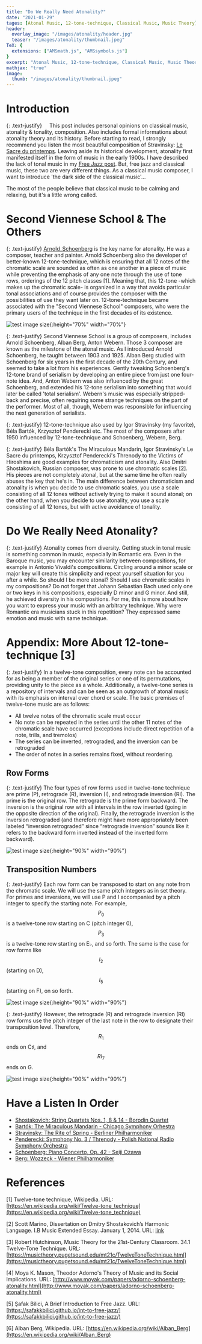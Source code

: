 ```yaml
---
title: "Do We Really Need Atonality?"
date: "2021-01-29"
tages: [Atonal Music, 12-tone-technique, Classical Music, Music Theory]
header:
  overlay_image: "/images/atonality/header.jpg"
  teaser: "/images/atonality/thumbnail.jpeg"
TeX: {
  extensions: ["AMSmath.js", "AMSsymbols.js"]
}
excerpt: "Atonal Music, 12-tone-technique, Classical Music, Music Theory"
mathjax: "true"
image:
  thumb: "/images/atonality/thumbnail.jpeg"
---
```


# Introduction

{: .text-justify}
&nbsp; &nbsp; This post includes personal opinions on classical music, atonality & tonality, composition. Also includes formal informations about atonality theory and its history. Before starting to read, I strongly recommend you listen the most beautiful composition of Stravinsky: [Le Sacre du printemps](https://open.spotify.com/album/317b74rpNBO2uhaJFyMaxJ?si=Qm8WFADFRb6y6Ireoo24VQ). Leaving aside its historical development, atonality first manifested itself in the form of music in the early 1900s. I have described the lack of tonal music in my [Free Jazz post](https://safakkbilici.github.io/int-to-free-jazz/). But, free jazz and classical music, these two are very different things. As a classical music composer, I want to introduce 'the dark side of the classical music'...

The most of the people believe that classical music to be calming and relaxing, but it's a little wrong called.

# Second Viennese School & The Others

{: .text-justify}
[Arnold_Schoenberg](https://en.wikipedia.org/wiki/Arnold_Schoenberg) is the key name for atonality. He was a composer, teacher and painter. Arnold Schoenberg also the developer of better-known 12-tone-technique, which is ensuring that all 12 notes of the chromatic scale are sounded as often as one another in a piece of music while preventing the emphasis of any one note through the use of tone rows, orderings of the 12 pitch classes \[1\]. Meaning that, this 12-tone -which makes up the chromatic scale- is organized in a way that avoids particular tonal associations and of course provides the composer with the possibilities of use they want later on. 12-tone-technique became associated with the "Second Viennese School" composers, who were the primary users of the technique in the first decades of its existence.

![test image size](/images/atonality/arnold.jpg){:height="70%" width="70%"}

{: .text-justify}
Second Viennese School is a group of composers, includes Arnold Schoenberg, Alban Berg, Anton Webern. Those 3 composer are known as the milestone of the atonal music. As I introduced Arnold Schoenberg, he taught between 1903 and 1925. Alban Berg studied with Schoenberg for six years in the first decade of the 20th Century, and seemed to take a lot from his experiences. Gently tweaking Schoenberg's 12-tone brand of serialism by developing an entire piece from just one four-note idea. And, Anton Webern was also influenced by the great Schoenberg, and extended his 12-tone serialism into something that would later be called 'total serialism'. Webern's music was especially stripped-back and precise, often requiring some strange techniques on the part of the performer. Most of all, though, Webern was responsible for influencing the next generation of serialists. 

{: .text-justify}
12-tone-technique also used by Igor Stravinsky (my favorite), Béla Bartók, Krzysztof Penderecki etc. The most of the composers after 1950 influenced by 12-tone-technique and Schoenberg, Webern, Berg. 

{: .text-justify}
Béla Bartók's The Miraculous Mandarin, Igor Stravinsky's Le Sacre du printemps, Krzysztof Penderecki's Threnody to the Victims of Hiroshima are good examples for chromaticism and atonality. Also Dmitri Shostakovich, Russian composer, was prone to use chromatic scales \[2\]. His pieces are not completely atonal, but at the same time he often really abuses the key that he's in. The main difference between chromaticism and atonality is when you decide to use chromatic scales, you use a scale consisting of all 12 tones without actively trying to make it sound atonal; on the other hand, when you decide to use atonality, you use a scale consisting of all 12 tones, but with active avoidance of tonality.

# Do We Really Need Atonality?

{: .text-justify}
Atonality comes from diversity. Getting stuck in tonal music is something common in music, especially in Romantic era. Even in the Baroque music, you may encounter similarity between compositions, for example in Antonio Vivaldi's compositions. Circling around a minor scale or major key  will create this simplicity and repeat yourself situation for you after a while. So should I be more atonal? Should I use chromatic scales in my compositions? Do not forget that Johann Sebastian Bach used only one or two keys in his compositions, especially D minor and G minor. And still, he achieved diversity in his compositions. For me, this is more about how you want to express your music with an arbitrary technique. Why were Romantic era musicians stuck in this repetition? They expressed same emotion and music with same technique.

# Appendix: More About 12-tone-technique \[3\]

{: .text-justify}
In a twelve-tone composition, every note can be accounted for as being a member of the original series or one of its permutations, providing unity to the piece as a whole. Additionally, a twelve-tone series is a repository of intervals and can be seen as an outgrowth of atonal music with its emphasis on interval over chord or scale. The basic premises of twelve-tone music are as follows:

- All twelve notes of the chromatic scale must occur
- No note can be repeated in the series until the other 11 notes of the chromatic scale have occurred (exceptions include direct repetition of a note, trills, and tremolos)
- The series can be inverted, retrograded, and the inversion can be retrograded
- The order of notes in a series remains fixed, without reordering.

## Row Forms

{: .text-justify}
The four types of row forms used in twelve-tone technique are prime (P), retrograde (R), inversion (I), and retrograde inversion (RI). The prime is the original row. The retrograde is the prime form backward. The inversion is the original row with all intervals in the row inverted (going in the opposite direction of the original). Finally, the retrograde inversion is the inversion retrograded (and therefore might have more appropriately been labeled “inversion retrograded” since “retrograde inversion” sounds like it refers to the backward form inverted instead of the inverted form backward).

![test image size](/images/atonality/12-tone-1.svg){:height="90%" width="90%"}

## Transposition Numbers

{: .text-justify}
Each row form can be transposed to start on any note from the chromatic scale. We will use the same pitch integers as in set theory. For primes and inversions, we will use P and I accompanied by a pitch integer to specify the starting note. For example, $$P_0$$ is a twelve-tone row starting on C (pitch integer 0), $$P_3$$ is a twelve-tone row starting on E♭, and so forth. The same is the case for row forms like $$I_2$$ (starting on D), $$I_5$$ (starting on F), on so forth.

![test image size](/images/atonality/12-tone-2.svg){:height="90%" width="90%"}

{: .text-justify}
However, the retrograde (R) and retrograde inversion (RI) row forms use the pitch integer of the last note in the row to designate their transposition level. Therefore, $$R_1$$ ends on C♯, and $$RI_7$$ ends on G.

![test image size](/images/atonality/12-tone-3.svg){:height="90%" width="90%"}

# Have a Listen In Order

- [Shostakovich: String Quartets Nos. 1, 8 & 14 - Borodin Quartet](https://open.spotify.com/album/2SpbQrcEPqi9bAoMwunBdb?si=15p79xLKQue7zYOyEVKNMg)
- [Bartók: The Miraculous Mandarin - Chicago Symphony Orhestra](https://open.spotify.com/album/1AX71LqJLs7dcbsrAzyoQI?si=hAcKyTJhQXWN4NCAUGsmyg)
- [Stravinsky: The Rite of Spring - Berliner Philharmoniker](https://open.spotify.com/album/317b74rpNBO2uhaJFyMaxJ?si=q8DtkBK3Q5OvmKvzq9PNxA)
- [Penderecki: Symphony No. 3 / Threnody - Polish National Radio Symphony Orchestra](https://open.spotify.com/album/1ob9Al3GJ59ZYnvS6fgCze?si=629tdwQXTkGyi4NwjJFB0w)
- [Schoenberg: Piano Concerto, Op. 42 - Seiji Ozawa](https://open.spotify.com/album/1mWCNYeoL2mTynSc173nJA?si=ifdaLb_GS3isOHivb55smg)
- [Berg: Wozzeck - Wiener Philharmoniker](https://open.spotify.com/album/6L4tcL7pQbzeNMyTasFFUr?si=fo7EhCvEQxCOi5N5YZD3Gw)

# References

\[1\] Twelve-tone technique, Wikipedia. URL: [https://en.wikipedia.org/wiki/Twelve-tone_technique](https://en.wikipedia.org/wiki/Twelve-tone_technique)

\[2\] Scott Marino, Dissertation on Dmitry Shostakovich’s Harmonic Language. I.B Music Extended Essay. January 1, 2014. URL: [link](https://kent-islandora.s3.us-east-2.amazonaws.com/ugresearch/2015/Art_Fashion/4/Dissertation%20on%20Dmitry%20Shostakovichs%20Harmonic%20Language.pdf)

\[3\] Robert Hutchinson, Music Theory for the 21st-Century Classroom. 34.1 Twelve-Tone Technique. URL: [https://musictheory.pugetsound.edu/mt21c/TwelveToneTechnique.html](https://musictheory.pugetsound.edu/mt21c/TwelveToneTechnique.html)

\[4\] Moya K. Mason, Theodor Adorno's Theory of Music and its Social Implications. URL: [http://www.moyak.com/papers/adorno-schoenberg-atonality.html](http://www.moyak.com/papers/adorno-schoenberg-atonality.html)

\[5\] Şafak Bilici, A Brief Introduction to Free Jazz. URL: [https://safakkbilici.github.io/int-to-free-jazz/](https://safakkbilici.github.io/int-to-free-jazz/)

\[6\] Alban Berg, Wikipedia. URL: [https://en.wikipedia.org/wiki/Alban_Berg](https://en.wikipedia.org/wiki/Alban_Berg)


